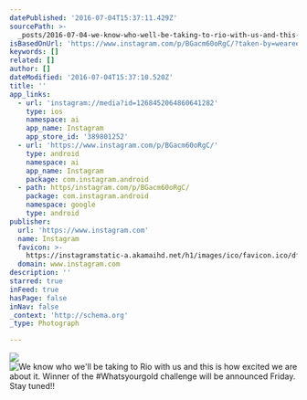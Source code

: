 ```yaml
---
datePublished: '2016-07-04T15:37:11.429Z'
sourcePath: >-
  _posts/2016-07-04-we-know-who-well-be-taking-to-rio-with-us-and-this-is-how-e.md
isBasedOnUrl: 'https://www.instagram.com/p/BGacm60oRgC/?taken-by=weareeaton'
keywords: []
related: []
author: []
dateModified: '2016-07-04T15:37:10.520Z'
title: ''
app_links:
  - url: 'instagram://media?id=1268452064860641282'
    type: ios
    namespace: ai
    app_name: Instagram
    app_store_id: '389801252'
  - url: 'https://www.instagram.com/p/BGacm60oRgC/'
    type: android
    namespace: ai
    app_name: Instagram
    package: com.instagram.android
  - path: https/instagram.com/p/BGacm60oRgC/
    package: com.instagram.android
    namespace: google
    type: android
publisher:
  url: 'https://www.instagram.com'
  name: Instagram
  favicon: >-
    https://instagramstatic-a.akamaihd.net/h1/images/ico/favicon.ico/dfa85bb1fd63.ico
  domain: www.instagram.com
description: ''
starred: true
inFeed: true
hasPage: false
inNav: false
_context: 'http://schema.org'
_type: Photograph

---
```

![](https://the-grid-user-content.s3-us-west-2.amazonaws.com/a798d952-81e4-4856-8ebc-08b587b5a9f2.jpg)
![We know who we'll be taking to Rio with us and this is how excited we are about it. Winner of the #Whatsyourgold challenge will be announced Friday. Stay tuned!!](https://imgflo.herokuapp.com/graph/vahj1ThiexotieMo/9196e88771ef1b054bd10d24bb9e893c/noop.jpg?input=https%3A%2F%2Fscontent.cdninstagram.com%2Ft51.2885-15%2Fs480x480%2Fe35%2F13413405_1019937104709537_1798249158_n.jpg%3Fig_cache_key%3DMTI2ODQ1MjA2NDg2MDY0MTI4Mg%253D%253D.2)